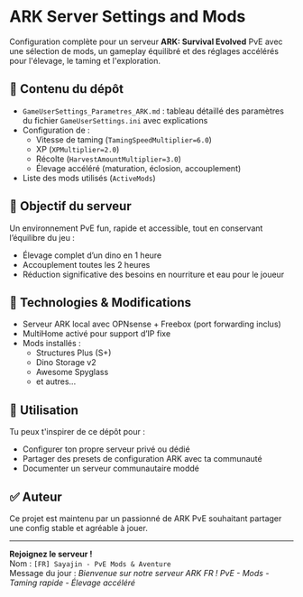 # ARK Server Settings and Mods

Configuration complète pour un serveur **ARK: Survival Evolved** PvE avec une sélection de mods, un gameplay équilibré et des réglages accélérés pour l'élevage, le taming et l'exploration.

## 📂 Contenu du dépôt

- `GameUserSettings_Parametres_ARK.md` : tableau détaillé des paramètres du fichier `GameUserSettings.ini` avec explications
- Configuration de :
  - Vitesse de taming (`TamingSpeedMultiplier=6.0`)
  - XP (`XPMultiplier=2.0`)
  - Récolte (`HarvestAmountMultiplier=3.0`)
  - Élevage accéléré (maturation, éclosion, accouplement)
- Liste des mods utilisés (`ActiveMods`)

## 🧪 Objectif du serveur

Un environnement PvE fun, rapide et accessible, tout en conservant l’équilibre du jeu :
- Élevage complet d’un dino en 1 heure
- Accouplement toutes les 2 heures
- Réduction significative des besoins en nourriture et eau pour le joueur

## 🔧 Technologies & Modifications

- Serveur ARK local avec OPNsense + Freebox (port forwarding inclus)
- MultiHome activé pour support d’IP fixe
- Mods installés :
  - Structures Plus (S+)
  - Dino Storage v2
  - Awesome Spyglass
  - et autres...

## 🚀 Utilisation

Tu peux t'inspirer de ce dépôt pour :
- Configurer ton propre serveur privé ou dédié
- Partager des presets de configuration ARK avec ta communauté
- Documenter un serveur communautaire moddé

## ✅ Auteur

Ce projet est maintenu par un passionné de ARK PvE souhaitant partager une config stable et agréable à jouer.

---

**Rejoignez le serveur !**  
Nom : `[FR] Sayajin - PvE Mods & Aventure`  
Message du jour : *Bienvenue sur notre serveur ARK FR ! PvE - Mods - Taming rapide - Élevage accéléré*
